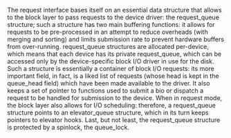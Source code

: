 The request interface bases itself on an essential data structure that allows to the block layer to pass requests to the device driver: the request_queue structure; such a structure has two main buffering functions: it allows for requests to be pre-processed in an attempt to reduce overheads (with merging and sorting) and limits submission rate to prevent hardware buffers from over-running. request_queue structures are allocated per-device, which means that each device has its private request_queue, which can be accessed only by the device-specific block I/O driver in use for the disk. Such a structure is essentially a container of block I/O requests: its more important field, in fact, is a liked list of requests (whose head is kept in the queue_head field) which have been made available to the driver. It also keeps a set of pointer to functions used to submit a bio or dispatch a request to be handled for submission to the device. When in request mode, the block layer also allows for I/O scheduling: therefore, a request_queue structure points to an elevator_queue structure, which in its turn keeps pointers to elevator hooks. Last, but not least, the request_queue structure is protected by a spinlock, the queue_lock.
